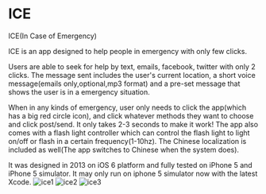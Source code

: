# ICE
ICE(In Case of Emergency)

ICE is an app designed to help people in emergency with only few clicks.

Users are able to seek for help by text, emails, facebook, twitter with only 2 clicks. The message sent includes the user's current location, a short voice message(emails only,optional,mp3 format) and a pre-set message that shows the user is in a emergency situation. 

When in any kinds of emergency, user only needs to click the app(which has a big red circle icon), and click whatever methods they want to choose and click post/send. It only takes 2-3 seconds to make it work! The app also comes with a flash light controller which can control the flash light to light on/off or flash in a certain frequency(1-10hz). The Chinese localization is included as well(The app switches to Chinese when the system does).

It was designed in 2013 on iOS 6 platform and fully tested on iPhone 5 and iPhone 5 simulator. It may only run on iphone 5 simulator now with the latest Xcode.
![ice1](https://cloud.githubusercontent.com/assets/9892226/20862993/aeef0ea2-b978-11e6-9549-8a21c1d040c5.png)
![ice2](https://cloud.githubusercontent.com/assets/9892226/20862994/af8cf11c-b978-11e6-8c72-4f74cdd73158.png)
![ice3](https://cloud.githubusercontent.com/assets/9892226/20863057/75d1f8a2-b97b-11e6-8d63-a2b3330b41e0.png)
